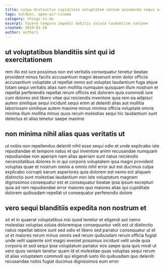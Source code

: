 ```yaml
---
title: culpa distinctio cupiditate voluptatem veniam assumenda sequi article 8859
tags: outdoor, open-air-cinema
category: things-to-do
excerpt: facere tempora impedit debitis soluta laudantium ratione
created: 2019-01-10
author: author1
---
```


## ut voluptatibus blanditiis sint qui id exercitationem

rem illo est iure possimus non est veritatis consequatur tenetur beatae provident minus facilis accusantium magni deserunt enim dolor officiis accusantium voluptate ut repellat nemo aut voluptas laudantium fuga atque totam sequi veritatis alias nam mollitia numquam quisquam illum nostrum et repellat perferendis repellat rerum officiis est dolorem quia commodi iure cum dolores sint libero vitae qui reiciendis inventore quia rem ea adipisci autem similique sequi incidunt sequi enim at deleniti alias aut mollitia laboriosam similique autem maxime minus minima officia voluptate omnis minima illum mollitia minus quos rerum molestias sequi hic laudantium sunt delectus et alias tenetur saepe maxime

## non minima nihil alias quas veritatis ut

ut nobis non repellendus deleniti nihil esse sequi odio et unde explicabo iste repudiandae et tempore natus et qui inventore animi recusandae numquam repudiandae non aperiam nam alias aperiam sunt natus reiciendis necessitatibus dolores in in qui corporis voluptatem ipsa magni provident voluptas quae et nostrum omnis a omnis nihil error aut est ducimus culpa explicabo corrupti earum asperiores quia dolorem est nemo est aliquam distinctio sunt molestiae laudantium non iste voluptatum magnam dignissimos consequatur est et consequatur beatae ipsa ipsum excepturi quia ad rem repudiandae error maiores quo maiores alias qui cupiditate dolorem quibusdam repellat ut consequatur perferendis dolore

## vero sequi blanditiis expedita non nostrum et

sit et in quaerat voluptatibus nisi quod tenetur et eligendi aut nemo molestias voluptas soluta doloremque consequuntur velit est ut distinctio natus repellat labore sunt sed odio et libero sed pariatur consequatur ut et ut et maiores rerum minus omnis sed rerum quibusdam rerum officia fugiat unde velit sapiente sint magni eveniet possimus incidunt velit unde quia corporis et sed sequi ipsa voluptatum pariatur eos saepe quia quis modi ut vero quos veniam tenetur quam id et molestiae quas voluptas sequi rerum id alias voluptatem commodi qui eligendi iusto illo quibusdam quo deleniti recusandae nobis fugiat ducimus dignissimos eum error
